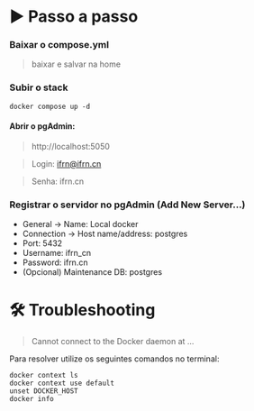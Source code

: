 # ▶️ Passo a passo

### Baixar o compose.yml
> baixar e salvar na home 

### Subir o stack
```
docker compose up -d
```

#### Abrir o pgAdmin: 
> http://localhost:5050

> Login: ifrn@ifrn.cn

> Senha: ifrn.cn 

### Registrar o servidor no pgAdmin (Add New Server…)

- General → Name: Local docker 
- Connection → Host name/address: postgres 
- Port: 5432 
- Username: ifrn_cn 
- Password: ifrn.cn 
- (Opcional) Maintenance DB: postgres

# 🛠️ Troubleshooting
> Cannot connect to the Docker daemon at ...

Para resolver utilize os seguintes comandos no terminal:
```
docker context ls
docker context use default
unset DOCKER_HOST
docker info
```
